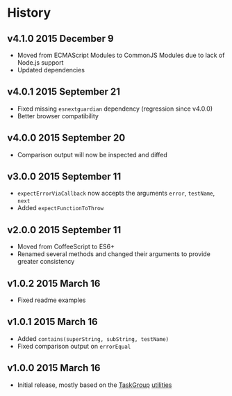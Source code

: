 # History

## v4.1.0 2015 December 9
- Moved from ECMAScript Modules to CommonJS Modules due to lack of Node.js support
- Updated dependencies

## v4.0.1 2015 September 21
- Fixed missing `esnextguardian` dependency (regression since v4.0.0)
- Better browser compatibility

## v4.0.0 2015 September 20
- Comparison output will now be inspected and diffed

## v3.0.0 2015 September 11
- `expectErrorViaCallback` now accepts the arguments `error`, `testName`, `next`
- Added `expectFunctionToThrow`

## v2.0.0 2015 September 11
- Moved from CoffeeScript to ES6+
- Renamed several methods and changed their arguments to provide greater consistency

## v1.0.2 2015 March 16
- Fixed readme examples

## v1.0.1 2015 March 16
- Added `contains(superString, subString, testName)`
- Fixed comparison output on `errorEqual`

## v1.0.0 2015 March 16
- Initial release, mostly based on the [TaskGroup](https://github.com/bevry/taskgroup) [utilities](https://github.com/bevry/taskgroup/blob/1ade5d54af699684ea411370e95a8293ed901b81/src/test/util.coffee)
